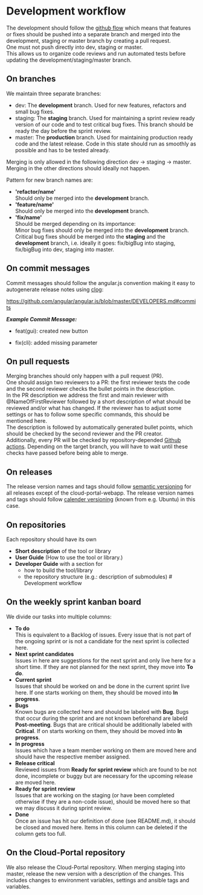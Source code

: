 # Development workflow

The development should follow the [github flow](https://guides.github.com/introduction/flow/) which means that features or fixes should be pushed into a separate branch and merged into the development, staging or master branch by creating a pull request.  
One must not push directly into dev, staging or master.  
This allows us to organize code reviews and run automated tests before updating the development/staging/master branch.

## On branches
We maintain three separate branches:  
- dev: The **development** branch. Used for new features, refactors and small bug fixes.
- staging: The **staging** branch. Used for maintaining a sprint review ready version of our code and to test critical bug fixes. This branch should be ready the day before the sprint review.
- master: The **production** branch. Used for maintaining production ready code and the latest release. Code in this state should run as smoothly as possible and has to be tested already.

Merging is only allowed in the following direction dev -> staging -> master. Merging in the other directions should ideally not happen.

Pattern for new branch names are:
- **'refactor/name'**  
Should only be merged into the **development** branch.
- **'feature/name'**  
Should only be merged into the **development** branch.
- **'fix/name'**  
Should be merged depending on its importance:  
Minor bug fixes should only be merged into the **development** branch.  
Critical bug fixes should be merged into the **staging** and the **development** branch, i.e. ideally it goes:
fix/bigBug into staging, fix/bigBug into dev, staging into master.

## On commit messages
Commit messages should follow the angular.js convention making it easy to autogenerate release notes using [clog](https://github.com/clog-tool/clog-cli):

https://github.com/angular/angular.js/blob/master/DEVELOPERS.md#commits

***Example Commit Message:***

* feat(gui): created new button

* fix(cli): added missing parameter

## On pull requests
Merging branches should only happen with a pull request (PR).  
One should assign two reviewers to a PR: the first reviewer tests the code and the second reviewer checks the bullet points in the description.  
In the PR description we address the first and main reviewer with @NameOfFirstReviewer followed by a short description of what should be reviewed and/or what has changed.
If the reviewer has to adjust some settings or has to follow some specific commands, this should be mentioned here.  
The description is followed by automatically generated bullet points, which should be checked by the second reviewer and the PR creator.  
Additionally, every PR will be checked by repository-depended [Github actions](https://docs.github.com/en/actions). Depending on the target branch, you will have to wait until these checks have passed before being able to merge.

## On releases
The release version names and tags should follow [semantic versioning](http://semver.org/) for all releases except of the cloud-portal-webapp. The release version names and tags should follow [calender versioning](https://calver.org) (known from e.g. Ubuntu) in this case. 

## On repositories
Each repository should have its own

* **Short description** of the tool or library  
* **User Guide** (How to use the tool or library.)  
* **Developer Guide** with a section for
   * how to build the tool/library
   * the repository structure (e.g.: description of submodules) # Development workflow


## On the weekly sprint kanban board
We divide our tasks into multiple columns:
- **To do**  
This is equivalent to a Backlog of issues. Every issue that is not part of the ongoing sprint or is not a candidate for the next sprint is collected here.
- **Next sprint candidates**  
Issues in here are suggestions for the next sprint and only live here for a short time. If they are not planned for the next sprint, they move into **To do**.
- **Current sprint**  
Issues that should be worked on and be done in the current sprint live here. If one starts working on them, they should be moved into **In progress**.
- **Bugs**  
Known bugs are collected here and should be labeled with **Bug**. 
Bugs that occur during the sprint and are not known beforehand are labeld **Post-meeting**. 
Bugs that are critical should be additionally labeled with **Critical**. 
If on starts working on them, they should be moved into **In progress**.
- **In progress**  
Issues which have a team member working on them are moved here and should have the respective member assigned.
- **Release critical**  
Reviewed issues from **Ready for sprint review** which are found to be not done, incomplete or buggy but are necessary for the upcoming release are moved here.
- **Ready for sprint review**  
Issues that are working on the staging (or have been completed otherwise if they are a non-code issue), should be moved here so that we may discuss it during sprint review.
- **Done**  
Once an issue has hit our definition of done (see README.md), it should be closed and moved here. Items in this column can be deleted if the column gets too full.


## On the Cloud-Portal repository
We also release the Cloud-Portal repository. When merging staging into master, release the new version with a description of the changes.
This includes changes to environment variables, settings and ansible tags and variables.
